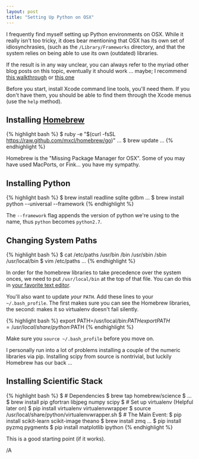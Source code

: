 ```yaml
---
layout: post
title: "Setting Up Python on OSX"
---
```


I frequently find myself setting up Python environments on OSX.
While it really isn't too tricky, it does bear mentioning that OSX has its own set of idiosynchrasies, (such as the `/Library/Frameworks` directory, and that the system relies on being able to use its own (outdated) libraries.

If the result is in any way unclear, you can always refer to the myriad other blog posts on this topic, eventually it should work ... maybe; I recommend [this walkthrough](http://youshoulddoityourself.blogspot.ca/2010/11/test.html) or [this one](http://www.lowindata.com/2013/installing-scientific-python-on-mac-os-x/)

Before you start, install Xcode command line tools, you'll need them. If you don't have them, you should be able to find them through the Xcode menus (use the `help` method).

## Installing [Homebrew](http://brew.sh)
{% highlight bash %}
$ ruby -e "$(curl -fsSL https://raw.github.com/mxcl/homebrew/go)"
...
$ brew update
...
{% endhighlight %}

Homebrew is the "Missing Package Manager for OSX". Some of you may have used MacPorts, or Fink... you have my sympathy.

## Installing Python
{% highlight bash %}
$ brew install readline sqlite gdbm
...
$ brew install python --universal --framework
{% endhighlight %}

The `--framework` flag appends the version of python we're using to the name, thus `python` becomes `python2.7`.

## Changing System Paths
{% highlight bash %}
$ cat /etc/paths
/usr/bin
/bin
/usr/sbin
/sbin
/usr/local/bin
$ vim /etc/paths
...
{% endhighlight %}

In order for the homebrew libraries to take precedence over the system onces, we need to put `/usr/local/bin` at the top of that file. You can do this in [your favorite text editor](https://code.google.com/p/macvim/).

You'll also want to update *your* `PATH`. Add these lines to your `~/.bash_profile`. The first makes sure you can see the Homebrew libraries, the second: makes it so virtualenv doesn't fail silently.

{% highlight bash %}
export PATH=/usr/local/bin:$PATH
export PATH=/usr/local/share/python:$PATH
{% endhighlight %}

Make sure you `source ~/.bash_profile` before you move on.

I personally run into a lot of problems installing a couple of the numeric libraries via pip. Installing scipy from source is nontrivial, but luckily Homebrew has our back ...

## Installing Scientific Stack
{% highlight bash %}
$ # Dependencies
$ brew tap homebrew/science
$ ...
$ brew install pip gfortran libjpeg numpy scipy
$ # Set up virtualenv (Helpful later on)
$ pip install virtualenv virtualenvwrapper
$ source /usr/local/share/python/virtualenvwrapper.sh
$ # The Main Event:
$ pip install scikit-learn scikit-image theano
$ brew install zmq
...
$ pip install pyzmq pygments
$ pip install matplotlib ipython
{% endhighlight %}

This is a good starting point (if it works).

/A
